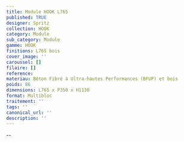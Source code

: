 ```yaml
---
title: Module HOOK L765
published: TRUE
designer: Spritz
collection: HOOK
category: Module
sub_category: Module
gamme: HOOK
finitions: L765 bois
cover_image: ''
caroussel: []
filaire: []
reference: 
materiau: Béton Fibré à Ultra-hautes Performances (BFUP) et bois
poids: 86
dimensions: L765 x P350 x H1130
format: Multibloc
traitement: ''
tags: ''
canonical_url: ''
description: ''
---
```

--
